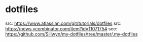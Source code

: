 # dotfiles

src: https://www.atlassian.com/git/tutorials/dotfiles
src: https://news.ycombinator.com/item?id=11071754
see: https://github.com/Siilwyn/my-dotfiles/tree/master/.my-dotfiles
